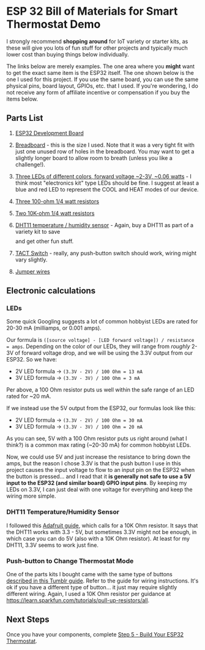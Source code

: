 # ESP 32 Bill of Materials for Smart Thermostat Demo

I strongly recommend **shopping around** for IoT variety or starter kits, as these will give you lots of fun stuff for other projects and typically much lower cost than buying things below individually.

The links below are merely examples. The one area where you **might** want to get the exact same item is the ESP32 itself. The one shown below is the one I used for this project. If you use the same board, you can use the same physical pins, board layout, GPIOs, etc. that I used. If you're wondering, I do not receive any form of affiliate incentive or compensation if you buy the items below.

## Parts List

1. [ESP32 Development Board](https://www.amazon.com/gp/product/B0718T232Z/ref=ppx_yo_dt_b_asin_title_o02_s01?ie=UTF8&psc=1)

2. [Breadboard](https://www.amazon.com/Qunqi-point-Experiment-Breadboard-5-5%C3%978-2%C3%970-85cm/dp/B0135IQ0ZC/ref=sr_1_13?keywords=breadboard&qid=1563661634&s=electronics&sr=1-13) - this is the size I used. Note that it was a very tight fit with just one unused row of holes in the breadboard. You may want to get a slightly longer board to allow room to breath (unless you like a challenge!). 

3. [Three LEDs of different colors, forward voltage ~2-3V, ~0.06 watts](https://www.amazon.com/Outgeek-Emitting-Assorted-Electronics-Component/dp/B07FTDWLK8/ref=sr_1_13?keywords=30+ma+led&qid=1563739605&s=gateway&sr=8-13) - I think most "electronics kit" type LEDs should be fine. I suggest at least a blue and red LED to represent the COOL and HEAT modes of our device. 

4. [Three 100-ohm 1/4 watt resistors](https://www.amazon.com/AUSTOR-Resistors-Assortment-Resistor-Experiments/dp/B07BKRS4QZ/ref=sr_1_3?keywords=resistors&qid=1563739861&s=gateway&sr=8-3)

5. [Two 10K-ohm 1/4 watt resistors](https://www.amazon.com/AUSTOR-Resistors-Assortment-Resistor-Experiments/dp/B07BKRS4QZ/ref=sr_1_3?keywords=resistors&qid=1563739861&s=gateway&sr=8-3)

6. [DHT11 temperature / humidity sensor](https://www.amazon.com/DHT-11-Digital-Temperature-Humidity-Arduino/dp/B0184Y3L4A/ref=sr_1_9?keywords=DHT11&qid=1563662201&s=gateway&sr=8-9) - Again, buy a DHT11 as part of a variety kit to save $$$$ and get other fun stuff. 

7. [TACT Switch](https://www.amazon.com/microtivity-IM206-6x6x6mm-Tact-Switch/dp/B004RXKWI6/ref=sr_1_7?keywords=tact+switch&qid=1563662373&s=gateway&sr=8-7) - really, any push-button switch should work, wiring might vary slightly. 

8. [Jumper wires](https://www.amazon.com/AUSTOR-Lengths-Assorted-Preformed-Breadboard/dp/B07CJYSL2T/ref=sr_1_2?keywords=jumper+wires+electronics&qid=1563662443&s=gateway&sr=8-2)

## Electronic calculations

### LEDs

Some quick Googling suggests a lot of common hobbyist LEDs are rated for 20-30 mA (milliamps, or 0.001 amps).

Our formula is `([source voltage] - [LED forward voltage]) / resistance = amps`. Depending on the color of our LEDs, they will range from *roughly* 2-3V of forward voltage drop, and we will be using the 3.3V output from our ESP32. So we have: 

* 2V LED formula -> `(3.3V - 2V) / 100 Ohm = 13 mA`
* 3V LED formula -> `(3.3V - 3V) / 100 Ohm = 3 mA`

Per above, a 100 Ohm resistor puts us well within the safe range of an LED rated for ~20 mA.

If we instead use the 5V output from the ESP32, our formulas look like this: 

* 2V LED formula -> `(3.3V - 2V) / 100 Ohm = 30 mA`
* 3V LED formula -> `(3.3V - 3V) / 100 Ohm = 20 mA`

As you can see, 5V with a 100 Ohm resistor puts us right around (what I think?) is a common max rating (~20-30 mA) for common hobbyist LEDs.

Now, we could use 5V and just increase the resistance to bring down the amps, but the reason I chose 3.3V is that the push button I use in this project causes the input voltage to flow to an input pin on the ESP32 when the button is pressed... and I read that it **is generally not safe to use a 5V input to the ESP32 (and similar board) GPIO input pins**. By keeping my LEDs on 3.3V, I can just deal with one voltage for everything and keep the wiring more simple. 

### DHT11 Temperature/Humidity Sensor

I followed this [Adafruit guide](https://learn.adafruit.com/dht?view=all), which calls for a 10K Ohm resistor. It says that the DHT11 works with 3.3 - 5V, but sometimes 3.3V might not be enough, in which case you can do 5V (also with a 10K Ohm resistor). At least for my DHT11, 3.3V seems to work just fine. 

### Push-button to Change Thermostat Mode

One of the parts kits I bought came with the same type of buttons [described in this Tumblr guide](https://tymkrs.tumblr.com/post/19734219441/the-four-pin-switch-hooking-it-up). Refer to the guide for wiring instructions. It's ok if you have a different type of button... it just may require slightly different wiring. Again, I used a 10K Ohm resistor per guidance at https://learn.sparkfun.com/tutorials/pull-up-resistors/all.

## Next Steps

Once you have your components, complete [Step 5 - Build Your ESP32 Thermostat](./05-build-esp32-thermostat.md).